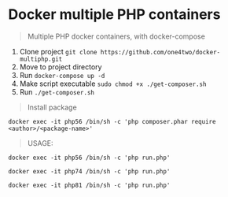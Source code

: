 # Docker multiple PHP containers
> Multiple PHP docker containers, with docker-compose

1. Clone project ```git clone https://github.com/one4two/docker-multiphp.git```
2. Move to project directory
3. Run ```docker-compose up -d```
4. Make script executable ```sudo chmod +x ./get-composer.sh```
5. Run  ```./get-composer.sh```

> Install package
```
docker exec -it php56 /bin/sh -c 'php composer.phar require <author>/<package-name>'
```

> USAGE:
  ```
  docker exec -it php56 /bin/sh -c 'php run.php'
  ```
  ```
  docker exec -it php74 /bin/sh -c 'php run.php'
  ```
  ```
  docker exec -it php81 /bin/sh -c 'php run.php'
  ```
